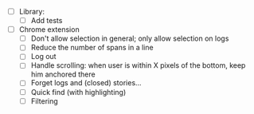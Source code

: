 - [ ] Library:
    + [ ] Add tests

- [ ] Chrome extension
    - [ ] Don't allow selection in general; only allow selection on logs
    - [ ] Reduce the number of spans in a line
    - [ ] Log out
    - [ ] Handle scrolling: when user is within X pixels of the bottom, keep him anchored there
    - [ ] Forget logs and (closed) stories...
    - [ ] Quick find (with highlighting)
    - [ ] Filtering
